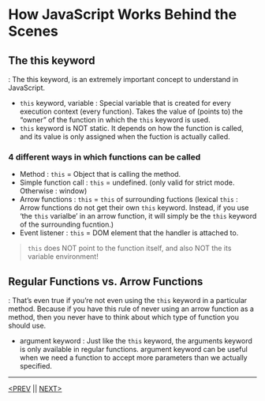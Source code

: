 # How JavaScript Works Behind the Scenes

## The this keyword

: The this keyword, is an extremely important concept to understand in JavaScript.

-   `this` keyword, variable : Special variable that is created for every execution context (every function). Takes the value of (points to) the “owner” of the function in which the `this` keyword is used.
-   `this` keyword is NOT static. It depends on how the function is called, and its value is only assigned when the fuction is actually called.

### 4 different ways in which functions can be called

-   Method : `this` = Object that is calling the method.
-   Simple function call : `this` = undefined. (only valid for strict mode. Otherwise : window)
-   Arrow functions : `this` = `this` of surrounding fuctions (lexical `this` : Arrow functions do not get their own `this` keyword. Instead, if you use ‘the `this` varialbe’ in an arrow function, it will simply be the `this` keyword of the surrounding fucntion.)
-   Event listener : `this` = DOM element that the handler is attached to.

> `this` does NOT point to the function itself, and also NOT the its variable environment!

## Regular Functions vs. Arrow Functions

: That’s even true if you’re not even using the `this` keyword in a particular method. Because if you have this rule of never using an arrow function as a method, then you never have to think about which type of function you should use.

-   argument keyword : Just like the `this` keyword, the arguments keyword is only available in regular functions. argument keyword can be useful when we need a function to accept more parameters than we actually specified.

---

[<PREV](./cjs220918.md) || [NEXT>](./cjs220920.md)
